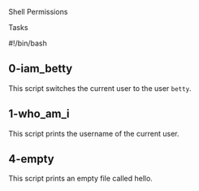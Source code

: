 Shell Permissions

Tasks

#!/bin/bash

## 0-iam_betty
This script switches the current user to the user `betty`.

## 1-who_am_i
This script prints the username of the current user.

## 4-empty
This script prints an empty file called hello.
